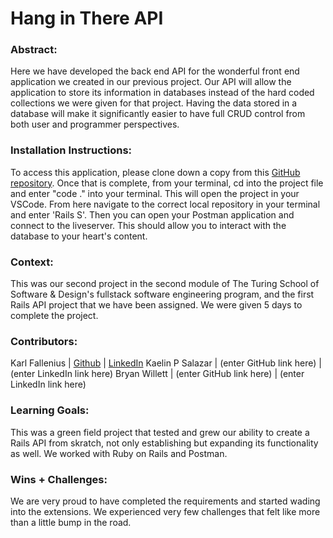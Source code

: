# Hang in There API  

### Abstract:
[/x/]: <> (Briefly describe what you built and its features. What problem is the app solving? How does this application solve that problem?)
Here we have developed the back end API for the wonderful front end application we created in our previous project. Our API will allow the application to store its information in databases instead of the hard coded collections we were given for that project. Having the data stored in a database will make it significantly easier to have full CRUD control from both user and programmer perspectives.

### Installation Instructions:
[/x/]: <> (What steps does a person have to take to get your app cloned down and running?)
To access this application, please clone down a copy from this [GitHub repository](https://github.com/SmilodonP/hanging-in-there). Once that is complete, from your terminal, cd into the project file and enter "code ." into your terminal. This will open the project in your VSCode. From here navigate to the correct local repository in your terminal and enter 'Rails S'. Then you can open your Postman application and connect to the liveserver. This should allow you to interact with the database to your heart's content.
### Context:
[//]: <> (Give some context for the project here. How long did you have to work on it? How far into the Turing program are you?)
This was our second project in the second module of The Turing School of Software & Design's fullstack software engineering program, and the first Rails API project that we have been assigned. We were given 5 days to complete the project.
### Contributors:
[//]: <> (Who worked on this application? Link to your GitHub. Consider also providing LinkedIn link)
Karl Fallenius | [Github](https://github.com/SmilodonP) | [LinkedIn](https://www.linkedin.com/in/karlfallenius/)
Kaelin P Salazar | (enter GitHub link here) | (enter LinkedIn link here)
Bryan Willett | (enter GitHub link here) | (enter LinkedIn link here)
### Learning Goals:
[//]: <> (What were the learning goals of this project? What tech did you work with?)
This was a green field project that tested and grew our ability to create a Rails API from skratch, not only establishing but expanding its functionality as well. We worked with Ruby on Rails and Postman.
### Wins + Challenges:
[//]: <> (What are 2-3 wins you have from this project? What were some challenges you faced - and how did you get over them?)
We are very proud to have completed the requirements and started wading into the extensions. We experienced very few challenges that felt like more than a little bump in the road.
